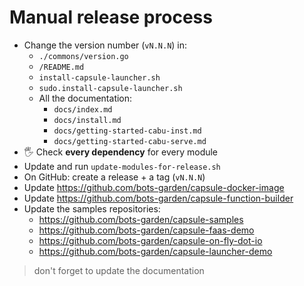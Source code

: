 # Manual release process

- Change the version number (`vN.N.N`) in:
  - `./commons/version.go`
  - `/README.md`
  - `install-capsule-launcher.sh`
  - `sudo.install-capsule-launcher.sh`
  - All the documentation:
    - `docs/index.md`
    - `docs/install.md`
    - `docs/getting-started-cabu-inst.md`
    - `docs/getting-started-cabu-serve.md`
- 🖐 Check **every dependency** for every module
- Update and run `update-modules-for-release.sh`
- On GitHub: create a release + a tag (`vN.N.N`)
- Update https://github.com/bots-garden/capsule-docker-image
- Update https://github.com/bots-garden/capsule-function-builder
- Update the samples repositories:
  - https://github.com/bots-garden/capsule-samples
  - https://github.com/bots-garden/capsule-faas-demo
  - https://github.com/bots-garden/capsule-on-fly-dot-io
  - https://github.com/bots-garden/capsule-launcher-demo

> don't forget to update the documentation
